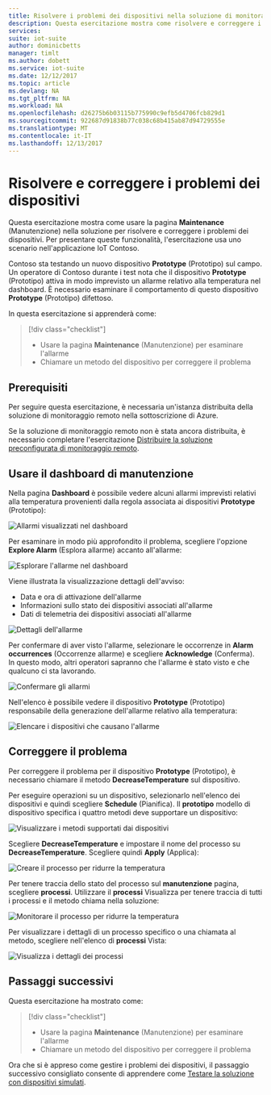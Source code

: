 ```yaml
---
title: Risolvere i problemi dei dispositivi nella soluzione di monitoraggio remoto - Azure | Microsoft Docs
description: Questa esercitazione mostra come risolvere e correggere i problemi dei dispositivi nella soluzione di monitoraggio remoto.
services: 
suite: iot-suite
author: dominicbetts
manager: timlt
ms.author: dobett
ms.service: iot-suite
ms.date: 12/12/2017
ms.topic: article
ms.devlang: NA
ms.tgt_pltfrm: NA
ms.workload: NA
ms.openlocfilehash: d26275b6b03115b775990c9efb5d4706fcb829d1
ms.sourcegitcommit: 922687d91838b77c038c68b415ab87d94729555e
ms.translationtype: MT
ms.contentlocale: it-IT
ms.lasthandoff: 12/13/2017
---
```

# <a name="troubleshoot-and-remediate-device-issues"></a>Risolvere e correggere i problemi dei dispositivi

Questa esercitazione mostra come usare la pagina **Maintenance** (Manutenzione) nella soluzione per risolvere e correggere i problemi dei dispositivi. Per presentare queste funzionalità, l'esercitazione usa uno scenario nell'applicazione IoT Contoso.

Contoso sta testando un nuovo dispositivo **Prototype** (Prototipo) sul campo. Un operatore di Contoso durante i test nota che il dispositivo **Prototype** (Prototipo) attiva in modo imprevisto un allarme relativo alla temperatura nel dashboard. È necessario esaminare il comportamento di questo dispositivo **Prototype** (Prototipo) difettoso.

In questa esercitazione si apprenderà come:

>[!div class="checklist"]
> * Usare la pagina **Maintenance** (Manutenzione) per esaminare l'allarme
> * Chiamare un metodo del dispositivo per correggere il problema

## <a name="prerequisites"></a>Prerequisiti

Per seguire questa esercitazione, è necessaria un'istanza distribuita della soluzione di monitoraggio remoto nella sottoscrizione di Azure.

Se la soluzione di monitoraggio remoto non è stata ancora distribuita, è necessario completare l'esercitazione [Distribuire la soluzione preconfigurata di monitoraggio remoto](iot-suite-remote-monitoring-deploy.md).

## <a name="use-the-maintenance-dashboard"></a>Usare il dashboard di manutenzione

Nella pagina **Dashboard** è possibile vedere alcuni allarmi imprevisti relativi alla temperatura provenienti dalla regola associata ai dispositivi **Prototype** (Prototipo):

![Allarmi visualizzati nel dashboard](media/iot-suite-remote-monitoring-maintain/dashboardalarm.png)

Per esaminare in modo più approfondito il problema, scegliere l'opzione **Explore Alarm** (Esplora allarme) accanto all'allarme:

![Esplorare l'allarme nel dashboard](media/iot-suite-remote-monitoring-maintain/dashboardexplorealarm.png)

Viene illustrata la visualizzazione dettagli dell'avviso:

* Data e ora di attivazione dell'allarme
* Informazioni sullo stato dei dispositivi associati all'allarme
* Dati di telemetria dei dispositivi associati all'allarme

![Dettagli dell'allarme](media/iot-suite-remote-monitoring-maintain/maintenancealarmdetail.png)

Per confermare di aver visto l'allarme, selezionare le occorrenze in **Alarm occurrences** (Occorrenze allarme) e scegliere **Acknowledge** (Conferma). In questo modo, altri operatori sapranno che l'allarme è stato visto e che qualcuno ci sta lavorando.

![Confermare gli allarmi](media/iot-suite-remote-monitoring-maintain/maintenanceacknowledge.png)

Nell'elenco è possibile vedere il dispositivo **Prototype** (Prototipo) responsabile della generazione dell'allarme relativo alla temperatura:

![Elencare i dispositivi che causano l'allarme](media/iot-suite-remote-monitoring-maintain/maintenanceresponsibledevice.png)

## <a name="remediate-the-issue"></a>Correggere il problema

Per correggere il problema per il dispositivo **Prototype** (Prototipo), è necessario chiamare il metodo **DecreaseTemperature** sul dispositivo.

Per eseguire operazioni su un dispositivo, selezionarlo nell'elenco dei dispositivi e quindi scegliere **Schedule** (Pianifica). Il **prototipo** modello di dispositivo specifica i quattro metodi deve supportare un dispositivo:

![Visualizzare i metodi supportati dai dispositivi](media/iot-suite-remote-monitoring-maintain/maintenancemethods.png)

Scegliere **DecreaseTemperature** e impostare il nome del processo su **DecreaseTemperature**. Scegliere quindi **Apply** (Applica):

![Creare il processo per ridurre la temperatura](media/iot-suite-remote-monitoring-maintain/maintenancecreatejob.png)

Per tenere traccia dello stato del processo sul **manutenzione** pagina, scegliere **processi**. Utilizzare il **processi** Visualizza per tenere traccia di tutti i processi e il metodo chiama nella soluzione:

![Monitorare il processo per ridurre la temperatura](media/iot-suite-remote-monitoring-maintain/maintenancerunningjob.png)

Per visualizzare i dettagli di un processo specifico o una chiamata al metodo, scegliere nell'elenco di **processi** Vista:

![Visualizza i dettagli dei processi](media/iot-suite-remote-monitoring-maintain/maintenancejobdetail.png)

## <a name="next-steps"></a>Passaggi successivi

Questa esercitazione ha mostrato come:

<!-- Repeat task list from intro -->
>[!div class="checklist"]
> * Usare la pagina **Maintenance** (Manutenzione) per esaminare l'allarme
> * Chiamare un metodo del dispositivo per correggere il problema

Ora che si è appreso come gestire i problemi dei dispositivi, il passaggio successivo consigliato consente di apprendere come [Testare la soluzione con dispositivi simulati](iot-suite-remote-monitoring-test.md).

<!-- Next tutorials in the sequence -->